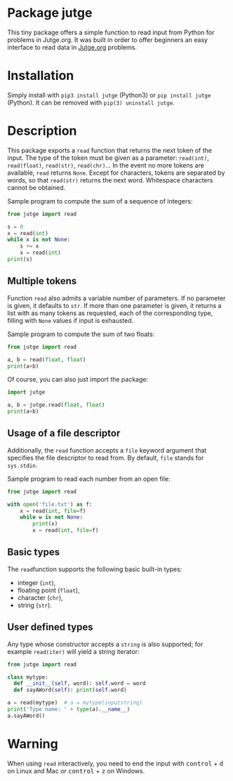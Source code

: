 # Package jutge

This tiny package offers a simple function to read input from 
Python for problems in Jutge.org. It was built in order to offer 
beginners an easy interface to read data in 
[Jutge.org](https://www.jutge.org) problems.


# Installation

Simply install with `pip3 install jutge` (Python3) or `pip install jutge` (Python). It can
be removed with `pip(3) uninstall jutge`.


# Description

This package exports a `read` function that returns the next token of the
input. The type of the token must be given as a parameter: `read(int)`,
`read(float)`, `read(str)`, `read(chr)`... In the event no more tokens are available,
`read` returns `None`. Except for characters, tokens are separated by words, so that `read(str)`
returns the next word. Whitespace characters cannot be obtained.

Sample program to compute the sum of a sequence of integers:

```python
from jutge import read

s = 0
x = read(int)
while x is not None:
    s += x
    x = read(int)
print(s)
```


## Multiple tokens

Function `read` also admits a variable number of parameters. If no parameter
is given, it defaults to `str`. If more than one parameter is given, it returns
a list with as many tokens as requested, each of the corresponding type, filling
with `None` values if input is exhausted.

Sample program to compute the sum of two floats:

```python
from jutge import read

a, b = read(float, float)
print(a+b)
```

Of course, you can also just import the package:

```python
import jutge

a, b = jutge.read(float, float)
print(a+b)
```

## Usage of a file descriptor

Additionally, the `read` function accepts a `file` keyword argument that specifies the file descriptor to read from. By default, `file` stands for `sys.stdin`.

Sample program to read each number from an open file:

```python
from jutge import read

with open('file.txt') as f:
    x = read(int, file=f)
    while w is not None:
        print(x)
        x = read(int, file=f)
```


## Basic types

The `read`function supports the following basic built-in types: 

- integer (`int`), 
- floating point (`float`),
- character (`chr`),
- string (`str`).


## User defined types

Any type whose constructor accepts a `string` is also supported; for example `read(iter)` will yield a string iterator:

```python
from jutge import read

class mytype:
  def __init__(self, word): self.word = word
  def sayAWord(self): print(self.word)

a = read(mytype)  # a = mytype(inputstring)
print('Type name: ' + type(a).__name__)
a.sayAWord()
```


# Warning

When using `read` interactively, you need to end the input with <kbd>control</kbd> + <kbd>d</kbd> on Linux and Mac
or <kbd>control</kbd> + <kbd>z</kbd> on Windows.
